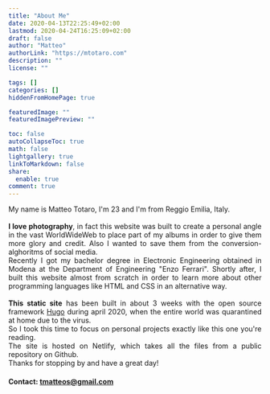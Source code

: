 ```yaml
---
title: "About Me"
date: 2020-04-13T22:25:49+02:00
lastmod: 2020-04-24T16:25:09+02:00
draft: false
author: "Matteo"
authorLink: "https://mtotaro.com"
description: ""
license: ""

tags: []
categories: []
hiddenFromHomePage: true

featuredImage: ""
featuredImagePreview: ""

toc: false
autoCollapseToc: true
math: false
lightgallery: true
linkToMarkdown: false
share:
  enable: true
comment: true
---
```


<!--comment-->

<body>
<p style="text-align:justify;">
My name is Matteo Totaro, I'm 23 and I'm from Reggio Emilia, Italy.</strong><br><br>
<strong>I love photography</strong>, in fact this website was built to create a personal angle in the vast WorldWideWeb to place part of my albums in order to give them more glory and credit. Also I wanted to save them from the conversion-alghoritms of social media.<br>
Recently I got my bachelor degree in Electronic Engineering obtained in Modena at the Department of Engineering "Enzo Ferrari".
Shortly after, I built this website almost from scratch in order to learn more about other programming languages like HTML and CSS in an alternative way.<br><br>
<strong>This static site</strong> has been built in about 3 weeks with the open source framework
<a href="https://gohugo.io/">Hugo</a> during april 2020, when the entire world was quarantined at home due to the virus.<br>So I took this time to focus on personal projects exactly like this one you're reading.<br>
The site is hosted on Netlify, which takes all the files from a public repository on Github.<br>
Thanks for stopping by and have a great day!</p>
<h4>Contact: <a href="mailto:tmatteos@gmail.com">tmatteos@gmail.com</a></h4>
</body>

